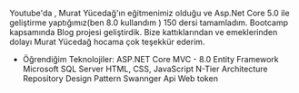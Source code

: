 Youtube'da , Murat Yücedağ'ın eğitmenimiz olduğu ve Asp.Net Core 5.0 ile geliştirme yaptığımız(ben 8.0 kullandım ) 150 dersi tamamladım. 
Bootcamp kapsamında Blog projesi geliştirdik. Bize kattıklarından ve emeklerinden dolayı Murat Yücedağ hocama çok teşekkür ederim.

* Öğrendiğim Teknolojiler:
ASP.NET Core MVC - 8.0
Entity Framework
Microsoft SQL Server
HTML, CSS, JavaScript
N-Tier Architecture
Repository Design Pattern
Swannger Api 
Web token 

